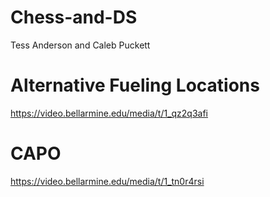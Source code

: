 # Chess-and-DS
Tess Anderson and Caleb Puckett

# Alternative Fueling Locations
https://video.bellarmine.edu/media/t/1_qz2q3afi

# CAPO
https://video.bellarmine.edu/media/t/1_tn0r4rsi
